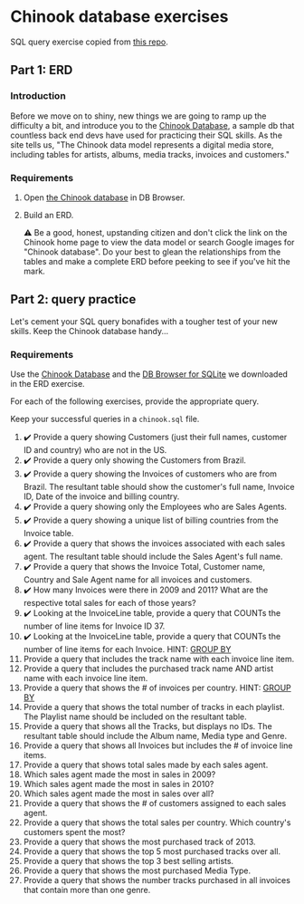 # Chinook database exercises

SQL query exercise copied from [this repo](https://github.com/nashville-software-school/bangazon-corp/tree/master/post-orientation-exercises/chinook).

## Part 1: ERD

### Introduction 
Before we move on to shiny, new things we are going to ramp up the difficulty a bit, and introduce you to the [Chinook Database](https://github.com/lerocha/chinook-database/blob/master/ChinookDatabase/DataSources/Chinook_Sqlite.sqlite), a sample db that countless back end devs have used for practicing their SQL skills. As the site tells us, "The Chinook data model represents a digital media store, including tables for artists, albums, media tracks, invoices and customers." 

### Requirements

1. Open [the Chinook database](assets/db.sqlite) in DB Browser.
1. Build an ERD.
    
    :warning: Be a good, honest, upstanding citizen and don't click the link on the Chinook home page to view the data model or search Google images for "Chinook database". Do your best to glean the relationships from the tables and make a complete ERD before peeking to see if you've hit the mark.

## Part 2: query practice

Let's cement your SQL query bonafides with a tougher test of your new skills. Keep the Chinook database handy...

### Requirements

Use the [Chinook Database](https://chinookdatabase.codeplex.com/) and the [DB Browser for SQLite](http://sqlitebrowser.org/) we downloaded in the ERD exercise.

For each of the following exercises, provide the appropriate query.

Keep your successful queries in a `chinook.sql` file.

1. :heavy_check_mark: Provide a query showing Customers (just their full names, customer ID and country) who are not in the US.
2. :heavy_check_mark: Provide a query only showing the Customers from Brazil.
3. :heavy_check_mark: Provide a query showing the Invoices of customers who are from Brazil. The resultant table should show the customer's full name, Invoice ID, Date of the invoice and billing country.
4. :heavy_check_mark: Provide a query showing only the Employees who are Sales Agents.
5. :heavy_check_mark: Provide a query showing a unique list of billing countries from the Invoice table.
6. :heavy_check_mark: Provide a query that shows the invoices associated with each sales agent. The resultant table should include the Sales Agent's full name.
7. :heavy_check_mark: Provide a query that shows the Invoice Total, Customer name, Country and Sale Agent name for all invoices and customers.
8. :heavy_check_mark: How many Invoices were there in 2009 and 2011? What are the respective total sales for each of those years?
9. :heavy_check_mark: Looking at the InvoiceLine table, provide a query that COUNTs the number of line items for Invoice ID 37.
10. :heavy_check_mark: Looking at the InvoiceLine table, provide a query that COUNTs the number of line items for each Invoice. HINT: [GROUP BY](http://www.sqlite.org/lang_select.html#resultset)
11. Provide a query that includes the track name with each invoice line item.
12. Provide a query that includes the purchased track name AND artist name with each invoice line item.
13. Provide a query that shows the # of invoices per country. HINT: [GROUP BY](http://www.sqlite.org/lang_select.html#resultset)
14. Provide a query that shows the total number of tracks in each playlist. The Playlist name should be included on the resultant table.
15. Provide a query that shows all the Tracks, but displays no IDs. The resultant table should include the Album name, Media type and Genre.
16. Provide a query that shows all Invoices but includes the # of invoice line items.
17. Provide a query that shows total sales made by each sales agent.
18. Which sales agent made the most in sales in 2009?
19. Which sales agent made the most in sales in 2010?
20. Which sales agent made the most in sales over all?
21. Provide a query that shows the # of customers assigned to each sales agent.
22. Provide a query that shows the total sales per country. Which country's customers spent the most?
23. Provide a query that shows the most purchased track of 2013.
24. Provide a query that shows the top 5 most purchased tracks over all.
25. Provide a query that shows the top 3 best selling artists.
26. Provide a query that shows the most purchased Media Type.
27. Provide a query that shows the number tracks purchased in all invoices that contain more than one genre.